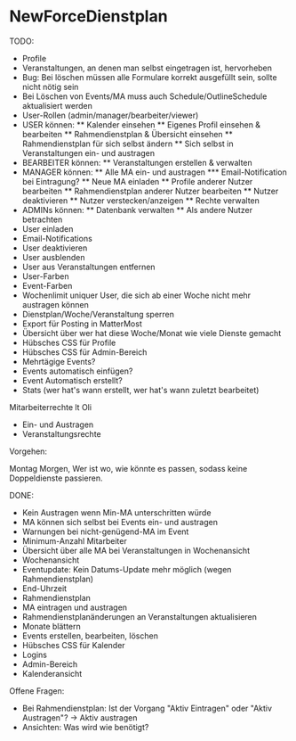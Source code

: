 # NewForceDienstplan

TODO: 
* Profile
* Veranstaltungen, an denen man selbst eingetragen ist, hervorheben
* Bug: Bei löschen müssen alle Formulare korrekt ausgefüllt sein, sollte nicht nötig sein
* Bei Löschen von Events/MA muss auch Schedule/OutlineSchedule aktualisiert werden
* User-Rollen (admin/manager/bearbeiter/viewer)
* USER können: 
** Kalender einsehen
** Eigenes Profil einsehen & bearbeiten
** Rahmendienstplan & Übersicht einsehen
** Rahmendienstplan für sich selbst ändern
** Sich selbst in Veranstaltungen ein- und austragen
* BEARBEITER können: 
** Veranstaltungen erstellen & verwalten
* MANAGER können:
** Alle MA ein- und austragen
*** Email-Notification bei Eintragung?
** Neue MA einladen
** Profile anderer Nutzer bearbeiten
** Rahmendienstplan anderer Nutzer bearbeiten
** Nutzer deaktivieren
** Nutzer verstecken/anzeigen
** Rechte verwalten
* ADMINs können: 
** Datenbank verwalten
** Als andere Nutzer betrachten
* User einladen
* Email-Notifications
* User deaktivieren
* User ausblenden
* User aus Veranstaltungen entfernen
* User-Farben
* Event-Farben
* Wochenlimit uniquer User, die sich ab einer Woche nicht mehr austragen können
* Dienstplan/Woche/Veranstaltung sperren
* Export für Posting in MatterMost
* Übersicht über wer hat diese Woche/Monat wie viele Dienste gemacht
* Hübsches CSS für Profile
* Hübsches CSS für Admin-Bereich
* Mehrtägige Events?
* Events automatisch einfügen? 
* Event Automatisch erstellt? 
* Stats (wer hat's wann erstellt, wer hat's wann zuletzt bearbeitet)





Mitarbeiterrechte lt Oli
- Ein- und Austragen
- Veranstaltungsrechte

Vorgehen: 

Montag Morgen, Wer ist wo, wie könnte es passen, sodass keine Doppeldienste passieren.




DONE: 
* Kein Austragen wenn Min-MA unterschritten würde
* MA können sich selbst bei Events ein- und austragen
* Warnungen bei nicht-genügend-MA im Event
* Minimum-Anzahl Mitarbeiter
* Übersicht über alle MA bei Veranstaltungen in Wochenansicht
* Wochenansicht
* Eventupdate: Kein Datums-Update mehr möglich (wegen Rahmendienstplan)
* End-Uhrzeit
* Rahmendienstplan
* MA eintragen und austragen
* Rahmendienstplanänderungen an Veranstaltungen aktualisieren
* Monate blättern
* Events erstellen, bearbeiten, löschen
* Hübsches CSS für Kalender
* Logins
* Admin-Bereich
* Kalenderansicht

Offene Fragen: 
* Bei Rahmendienstplan: Ist der Vorgang "Aktiv Eintragen" oder "Aktiv Austragen"? -> Aktiv austragen
* Ansichten: Was wird wie benötigt?


